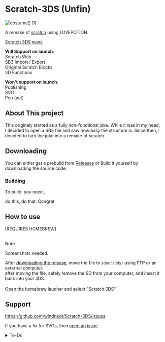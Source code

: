 # Scratch-3DS (Unfin)
![costume2 (1)](https://github.com/user-attachments/assets/e25d7c3f-af83-4e3d-b099-4b5909e9aaa5)
  
A remake of [scratch](https://scratch.mit.edu/) using LOVEPOTION. <br>

[Scratch 3DS news](https://scratch.mit.edu/projects/1107160168/)

**Will Support on launch**: <br>
Scratch Web <br>
SB3 Import / Export <br>
Original Scratch Blocks <br>
3D Functions <br>

**Won't support on launch**: <br>
Publishing <br>
SVG <br>
Pen (yet) <br>

## About This project
This originaly started as a fully non-functional joke. While it was in my head, I decided to open a SB3 file and saw how easy the structure is.
Since then, I decided to turn the joke into a remake of scratch.
## Downloading 
You can either get a prebuild from [Releases](https://github.com/windnedr/Scratch-3DS/releases) or Build it yourself by downloading the source code.
### Building
To build, you need...

do this, do that. Congrat

## How to use
\[REQUIRES HOMEBREW\] <br>
<br>
> [!NOTE]
> Screenshots needed.

After [downloading the release](#downloading), move the file to `sdmc:/3ds/` using FTP or an external computer.<br>
after moving the file, safely remove the SD from your computer, and insert it back into your 3DS.<br> 
<br>
Open the homebrew laucher and select "Scratch 3DS"
## Support
https://github.com/windnedr/Scratch-3DS/issues

If you have a fix for SVGs, then [open an issue](https://github.com/windnedr/Scratch-3DS/issues)


<details>
<summary>To-Do</summary>

# To-Do
in no specific order:
- [ ] Usable SVG <br>
- [ ] Rendering <br>
- [x] Stage <br>
- [x] Settings <br>
- [x] Quick Menu <br>
- [ ] Editor <br>
  - [ ] Switching to Code <br>
  - [ ] Switching to Costumes <br>
  - [ ] Switching to Sounds <br>
  - [ ] Switching to Sprites <br>

- [ ] Variables <br>
  - [ ] Custom Variables <br>
  <details>
    <summary>List of Every Variable</summary>
  <details>
    <summary>Motion</summary>
      
    - [ ] X position <br>
    - [ ] Y position <br>
    - [ ] Direction <br>
    </details>
    <details>
    <summary>Looks</summary>
      
    - [ ] Costume [Number v] <br>
    - [ ] Costume [Name v] <br>
    - [ ] Backdrop [Number v] <br>
    - [ ] Backdrop [Name v] <br>
    - [ ] Size <br>

    </details><details>
    <summary>Sound</summary>
      
    - [ ] Volume <br>

    </details><details>
    <summary>Sensing</summary>
      
    - [ ] Touching ()? <br>
    - [ ] Touching color ()? <br>
    - [ ] color () is touching ()? <br>
    - [ ] Distance to () <br>
    - [ ] answer <br>
    - [ ] key () pressed?<br>
    - [ ] mouse down? <br>
    - [ ] mouse x <br>
    - [ ] mouse y <br>
    - [ ] loudness <br>
    - [ ] timer <br>
    - [ ] \[ \] of (Sprite) <br>
    - [ ] current [] <br>
    - [ ] days since 2000 <br>
    - [ ] username <br>
    </details><details>
    <summary>Operators</summary>
      
    - [ ] () + () <br>
    - [ ] () - () <br>
    - [ ] () * () <br>
    - [ ] () / () <br>
    - [ ] pick random () to () <br>
    - [ ] () > () <br>
    - [ ] () < () <br>
    - [ ] () = () <br>
    - [ ] <> and <> <br>
    - [ ] <> or <> <br>
    - [ ] not <> <br>
    - [ ] join () () <br>
    - [ ] letter (num) of (str) <br>
    - [ ] length of () <br>
    - [ ] () contains () ? <br>
    - [ ] () mod () <br>
    - [ ] round () <br>
    - [ ] [--- v] of () <br>

    </details><details>
    <summary>3DS</summary>
      
    - [ ] depth slider <br>
    - [ ] depth <br>

    </details>
  </details>


- [ ] Importing SB3 <br>
- [ ] SVG Editor <br>
- [ ] Changing the Editor Position live <br>
- [ ] Mouse (for top screen editor) <br>
- [ ] Changing Keybinds. <br>

Settings:
- [ ] Toolbar Positions <br>
  - [ ] Above Editor <br>
  - [ ] Below Editor <br>
  - [ ] Select <br>
- [ ] Editor Binds <br>
  - [ ] Select / Start <br>

</details>
